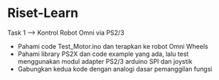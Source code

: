 # Riset-Learn
Task 1 --> Kontrol Robot Omni via PS2/3
- Pahami code Test_Motor.ino dan terapkan ke robot Omni Wheels
- Pahami library PS2X dan code example yang ada, lalu test menggunakan modul adapter PS2/3 arduino SPI dan joystik
- Gabungkan kedua kode dengan analogi dasar pemanggilan fungsi
  
